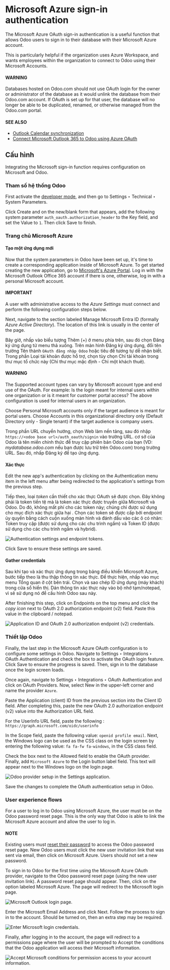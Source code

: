 # Microsoft Azure sign-in authentication

The Microsoft Azure OAuth sign-in authentication is a useful function that allows Odoo users to sign
in to their database with their Microsoft Azure account.

This is particularly helpful if the organization uses Azure Workspace, and wants employees within
the organization to connect to Odoo using their Microsoft Accounts.

#### WARNING
Databases hosted on Odoo.com should not use OAuth login for the owner or administrator of the
database as it would unlink the database from their Odoo.com account. If OAuth is set up for that
user, the database will no longer be able to be duplicated, renamed, or otherwise managed from
the Odoo.com portal.

#### SEE ALSO
- [Outlook Calendar synchronization](../../productivity/calendar/outlook.md)
- [Connect Microsoft Outlook 365 to Odoo using Azure OAuth](../email_communication/azure_oauth.md)

## Cấu hình

Integrating the Microsoft sign-in function requires configuration on Microsoft and Odoo.

### Tham số hệ thống Odoo

First activate the [developer mode](../developer_mode.md#developer-mode), and then go to Settings
‣ Technical ‣ System Parameters.

Click Create and on the new/blank form that appears, add the following system parameter
`auth_oauth.authorization_header` to the Key field, and set the Value to
`1`. Then click Save to finish.

### Trang chủ Microsoft Azure

#### Tạo một ứng dụng mới

Now that the system parameters in Odoo have been set up, it's time to create a corresponding
application inside of Microsoft Azure. To get started creating the new application, go to
[Microsoft's Azure Portal](https://portal.azure.com/). Log in with the Microsoft
Outlook Office 365 account if there is one, otherwise, log in with a personal Microsoft
account.

#### IMPORTANT
A user with administrative access to the *Azure Settings* must connect and perform the following
configuration steps below.

Next, navigate to the section labeled Manage Microsoft Entra ID (formally *Azure Active
Directory*). The location of this link is usually in the center of the page.

Bây giờ, nhấp vào biểu tượng Thêm (+) ở menu phía trên, sau đó chọn Đăng ký ứng dụng từ menu thả xuống. Trên màn hình Đăng ký ứng dụng, đổi tên trường Tên thành `OAuth đăng nhập Odoo` hoặc tiêu đề tương tự dễ nhận biết. Trong phần Loại tài khoản được hỗ trợ, chọn tùy chọn Chỉ tài khoản trong thư mục tổ chức này (Chỉ thư mục mặc định - Chỉ một khách thuê).

#### WARNING
The Supported account types can vary by Microsoft account type and end use of the
OAuth. For example: Is the login meant for internal users within one organization or is it meant
for customer portal access? The above configuration is used for internal users in an
organization.

Choose Personal Microsoft accounts only if the target audience is meant for portal
users. Choose Accounts in this organizational directory only (Default Directory only -
Single tenant) if the target audience is company users.

Trong phần URL chuyển hướng, chọn Web làm nền tảng, sau đó nhập `https://<odoo base url>/auth_oauth/signin` vào trường URL.  cơ sở của Odoo là tên miền chính thức để truy cập phiên bản Odoo của bạn (VD: *mydatabase.odoo.com* nếu bạn được lưu trữ trên Odoo.com) trong trường URL. Sau đó, nhấp Đăng ký để tạo ứng dụng.

#### Xác thực

Edit the new app's authentication by clicking on the Authentication menu item in the
left menu after being redirected to the application's settings from the previous step.

Tiếp theo, loại *token* cần thiết cho xác thực OAuth sẽ được chọn. Đây không phải là token tiền tệ mà là token xác thực được truyền giữa Microsoft và Odoo. Do đó, không mất phí cho các token này; chúng chỉ được sử dụng cho mục đích xác thực giữa hai . Chọn các token sẽ được cấp bởi endpoint ủy quyền bằng cách cuộn xuống màn hình và đánh dấu vào các ô có nhãn: Token truy cập (được sử dụng cho các chu trình ngầm) và Token ID (được sử dụng cho các chu trình ngầm và hybrid).

![Authentication settings and endpoint tokens.](azure/authentication-tokens.png)

Click Save to ensure these settings are saved.

#### Gather credentials

Sau khi tạo và xác thực ứng dụng trong bảng điều khiển Microsoft Azure, bước tiếp theo là thu thập thông tin xác thực. Để thực hiện, nhấp vào mục menu Tổng quan ở cột bên trái. Chọn và sao chép ID ứng dụng (máy khách) trong cửa sổ hiển thị. Dán thông tin xác thực này vào bộ nhớ tạm/notepad, vì sẽ sử dụng nó để cấu hình Odoo sau này.

After finishing this step, click on Endpoints on the top menu and click the *copy icon*
next to OAuth 2.0 authorization endpoint (v2) field. Paste this value in the clipboard /
notepad.

![Application ID and OAuth 2.0 authorization endpoint (v2) credentials.](azure/overview-azure-app.png)

### Thiết lập Odoo

Finally, the last step in the Microsoft Azure OAuth configuration is to configure some settings in
Odoo. Navigate to Settings ‣ Integrations ‣ OAuth Authentication and check the
box to activate the OAuth login feature. Click Save to ensure the progress is saved.
Then, sign in to the database once the login screen loads.

Once again, navigate to Settings ‣ Integrations ‣ OAuth Authentication and
click on OAuth Providers. Now, select New in the upper-left corner and name
the provider `Azure`.

Paste the Application (client) ID from the previous section into the Client
ID field. After completing this, paste the new OAuth 2.0 authorization endpoint (v2)
value into the Authorization URL field.

For the UserInfo URL field, paste the following :
`https://graph.microsoft.com/oidc/userinfo`

In the Scope field, paste the following value: `openid profile email`. Next, the Windows
logo can be used as the CSS class on the login screen by entering the following value: `fa fa-fw
fa-windows`, in the CSS class field.

Check the box next to the Allowed field to enable the OAuth provider. Finally, add
`Microsoft Azure` to the Login button label field. This text will appear next to the
Windows logo on the login page.

![Odoo provider setup in the Settings application.](azure/odoo-provider-settings.png)

Save the changes to complete the OAuth authentication setup in Odoo.

### User experience flows

For a user to log in to Odoo using Microsoft Azure, the user must be on the Odoo
password reset page. This is the only way that Odoo is able to link the Microsoft Azure account and
allow the user to log in.

#### NOTE
Existing users must [reset their password](../users.md#users-reset-password) to access the
Odoo password reset page. New Odoo users must click the new user invitation link
that was sent via email, then click on Microsoft Azure. Users should not set a new
password.

To sign in to Odoo for the first time using the Microsoft Azure OAuth provider, navigate to the
Odoo password reset page (using the new user invitation link). A password reset
page should appear. Then, click on the option labeled Microsoft Azure. The page will
redirect to the Microsoft login page.

![Microsoft Outlook login page.](azure/odoo-login.png)

Enter the Microsoft Email Address and click Next. Follow the process to sign
in to the account. Should  be turned on, then an extra step
may be required.

![Enter Microsoft login credentials.](azure/login-next.png)

Finally, after logging in to the account, the page will redirect to a permissions page where the
user will be prompted to Accept the conditions that the Odoo application will access
their Microsoft information.

![Accept Microsoft conditions for permission access to your account information.](azure/accept-access.png)
